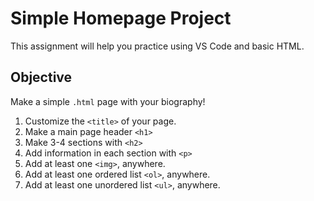 # Simple Homepage Project

This assignment will help you practice using VS Code and basic HTML.

## Objective
Make a simple `.html` page with your biography!

1. Customize the `<title>` of your page.
2. Make a main page header `<h1>`
3. Make 3-4 sections with `<h2>`
4. Add information in each section with `<p>`
5. Add at least one `<img>`, anywhere.
6. Add at least one ordered list `<ol>`, anywhere.
7. Add at least one unordered list `<ul>`, anywhere.